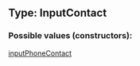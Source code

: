## Type: InputContact  

### Possible values (constructors):

[inputPhoneContact](../constructors/inputPhoneContact.md)  

